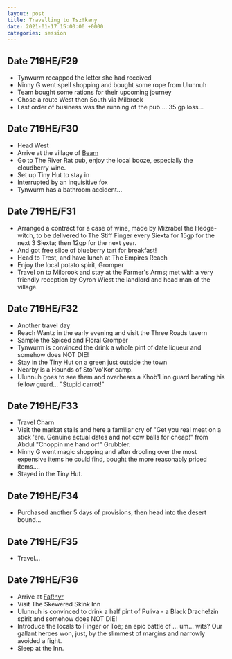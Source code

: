 ```yaml
---
layout: post
title: Travelling to Tsz!kany
date: 2021-01-17 15:00:00 +0000
categories: session
---
```


## Date 719HE/F29

- Tynwurm recapped the letter she had received
- Ninny G went spell shopping and bought some rope from Ulunnuh
- Team bought some rations for their upcoming journey
- Chose a route West then South via Milbrook
- Last order of business was the running of the pub.... 35 gp loss...

## Date 719HE/F30

- Head West
- Arrive at the village of [Beam](/geography/tandive)
- Go to The River Rat pub, enjoy the local booze, especially the cloudberry
  wine.
- Set up Tiny Hut to stay in
- Interrupted by an inquisitive fox
- Tynwurm has a bathroom accident...

## Date 719HE/F31

- Arranged a contract for a case of wine, made by Mizrabel the Hedge-witch, to
  be delivered to The Stiff Finger every Siexta for 15gp for the next 3 Siexta;
  then 12gp for the next year.
- And got free slice of blueberry tart for breakfast!
- Head to Trest, and have lunch at The Empires Reach
- Enjoy the local potato spirit, Gromper
- Travel on to Milbrook and stay at the Farmer's Arms; met with a very friendly
  reception by Gyron Wiest the landlord and head man of the village.

## Date 719HE/F32

- Another travel day
- Reach Wantz in the early evening and visit the Three Roads tavern
- Sample the Spiced and Floral Gromper
- Tynwurm is convinced the drink a whole pint of date liqueur and somehow does
  NOT DIE!
- Stay in the Tiny Hut on a green just outside the town
- Nearby is a Hounds of Sto'Vo'Kor camp.
- Ulunnuh goes to see them and overhears a Khob'Linn guard berating his fellow
  guard... "Stupid carrot!"

## Date 719HE/F33

- Travel Charn
- Visit the market stalls and here a familiar cry of "Get you real meat on a
  stick 'ere. Genuine actual dates and not cow balls for cheap!" from Abdul
  "Choppin me hand orf" Grubbler.
- Ninny G went magic shopping and after drooling over the most expensive items
  he could find, bought the more reasonably priced items....
- Stayed in the Tiny Hut.

## Date 719HE/F34

- Purchased another 5 days of provisions, then head into the desert bound...

## Date 719HE/F35

- Travel...

## Date 719HE/F36

- Arrive at [Faf!nyr](/geography/mtep-desert)
- Visit The Skewered Skink Inn
- Ulunnuh is convinced to drink a half pint of Puliva - a Black Drache!zin
  spirit and somehow does NOT DIE!
- Introduce the locals to Finger or Toe; an epic battle of ... um... wits? Our
  gallant heroes won, just, by the slimmest of margins and narrowly avoided a
  fight.
- Sleep at the Inn.
